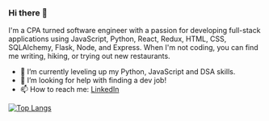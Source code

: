 ### Hi there 👋

I'm a CPA turned software engineer with a passion for developing full-stack applications using JavaScript, Python, React, Redux, HTML, CSS, SQLAlchemy, Flask, Node, and Express. When I'm not coding, you can find me writing, hiking, or trying out new restaurants.

- 🔭 I’m currently leveling up my Python, JavaScript and DSA skills.
- 🤔 I’m looking for help with finding a dev job!
- 📫 How to reach me: [LinkedIn](https://www.linkedin.com/in/xi-ling-cpa/)

[![Top Langs](https://github-readme-stats.vercel.app/api/top-langs/?username=anuraghazra)](https://github.com/anuraghazra/github-readme-stats)

